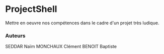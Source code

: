 # ProjectShell

Mettre en oeuvre nos compétences dans le cadre d'un projet très ludique.

### Auteurs

SEDDAR Naïm
MONCHAUX Clément
BENOIT Baptiste